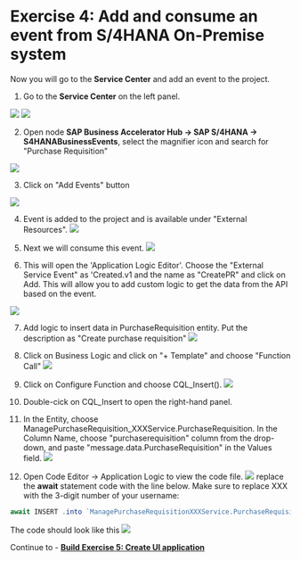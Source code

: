 # Exercise 4: Add and consume an event from S/4HANA On-Premise system
Now you will go to the **Service Center** and add an event to the project.

1. Go to the **Service Center** on the left panel.

![](images/Event_000.png)
![](images/Event_001.png)

2. Open node **SAP Business Accelerator Hub -> SAP S/4HANA -> S4HANABusinessEvents**, select the magnifier icon and search for "Purchase Requisition"

![](images/Event_002.png)

3. Click on "Add Events" button

![](images/Event_009.png)

4. Event is added to the project and is available under "External Resources".
![](images/Event_003.png)

5. Next we will consume this event.
![](images/Event_004.png)

6. This will open the 'Application Logic Editor'. Choose the "External Service Event" as 'Created.v1 and the name as "CreatePR" and click on Add. This will allow you to add custom logic to get the data from the API based on the event. 

![](images/Event_010.png)

7. Add logic to insert data in PurchaseRequisition entity. Put the description as "Create purchase requisition"
![](images/Event_005.png)

8. Click on Business Logic and click on "+ Template" and choose "Function Call"
![](images/Event_006.png)

9. Click on Configure Function and choose CQL_Insert().
![](images/Cqlinsert.png)

10. Double-cick on CQL_Insert to open the right-hand panel.

11. In the Entity, choose ManagePurchaseRequisition_XXXService.PurchaseRequisition. In the Column Name, choose "purchaserequisition" column from the drop-down, and paste "message.data.PurchaseRequisition" in the Values field.
![](images/Event_007.png)

12. Open Code Editor -> Application Logic to view the code file.
![](images/Event_008.png)
replace the **await** statement code with the line below. Make sure to replace XXX with the 3-digit number of your username:
```js
await INSERT .into `ManagePurchaseRequisitionXXXService.PurchaseRequisition` .entries({purchaserequisition:message.data.PurchaseRequisition});
```
The code should look like this
![](images/EventCode.png)

Continue to - **[Build Exercise 5: Create UI application](../../../buildcode/exercises/ex5/README.md)**
